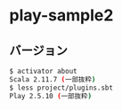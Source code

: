 # play-sample2

## バージョン

```bash
$ activator aboutScala 2.11.7 (一部抜粋)$ less project/plugins.sbtPlay 2.5.10 (一部抜粋)
```
